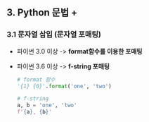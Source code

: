## 3. Python 문법 +

### 3.1 문자열 삽입 (문자열 포매팅)

* 파이썬 3.0 이상 -> **format함수를 이용한 포매팅**

* 파이썬 3.6 이상 -> **f-string 포매팅**

  ```python
  # format 함수
  '{1} {0}'.format('one', 'two')
  
  # f-string
  a, b = 'one', 'two'
  f'{a}, {b}'
  ```

  

